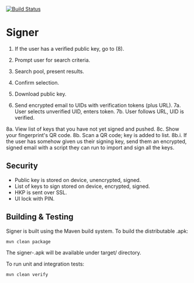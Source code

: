 [![Build Status](https://travis-ci.org/trusthoarder/signer.png?branch=master)](https://travis-ci.org/trusthoarder/signer)
# Signer

1. If the user has a verified public key, go to (8).

2. Prompt user for search criteria.
3. Search pool, present results.
4. Confirm selection.
5. Download public key.
6. Send encrypted email to UIDs with verification tokens (plus URL).
7a. User selects unverified UID, enters token.
7b. User follows URL, UID is verified.

8a. View list of keys that you have not yet signed and pushed.
8c. Show your fingerprint's QR code.
8b. Scan a QR code; key is added to list.
8b.i. If the user has somehow given us their signing key, send them an
      encrypted, signed email with a script they can run to import and
      sign all the keys.

## Security

* Public key is stored on device, unencrypted, signed.
* List of keys to sign stored on device, encrypted, signed.
* HKP is sent over SSL.
* UI lock with PIN.


## Building & Testing

Signer is built using the Maven build system. To build the distributable .apk:

    mvn clean package

The signer-<VERSION>.apk will be available under target/ directory.

To run unit and integration tests:

    mvn clean verify
